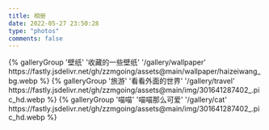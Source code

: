 ```yaml
---
title: 相册
date: 2022-05-27 23:50:28
type: "photos"
comments: false
---
```


<meta name="referrer" content="no-referrer" />


<div class="gallery-group-main">
{% galleryGroup '壁纸' '收藏的一些壁纸' '/gallery/wallpaper' https://fastly.jsdelivr.net/gh/zzmgoing/assets@main/wallpaper/haizeiwang_bg.webp %}
{% galleryGroup '旅游' '看看外面的世界' '/gallery/travel' https://fastly.jsdelivr.net/gh/zzmgoing/assets@main/img/301641287402_.pic_hd.webp %}
{% galleryGroup '喵喵' '喵喵那么可爱' '/gallery/cat' https://fastly.jsdelivr.net/gh/zzmgoing/assets@main/img/301641287402_.pic_hd.webp %}
</div>